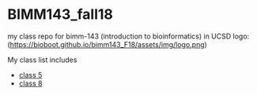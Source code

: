 # BIMM143_fall18
my class repo for bimm-143 (introduction to bioinformatics) in UCSD
logo: (https://bioboot.github.io/bimm143_F18/assets/img/logo.png)

My class list includes

- [class 5](https://github.com/PeirunChen/bimm143_fall18/blob/master/class05/class05.md#class-5-is-really-good)
- [class 8](https://github.com/PeirunChen/bimm143_fall18/blob/master/class08/ll.md)
